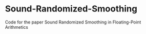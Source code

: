 # Sound-Randomized-Smoothing
Code for the paper Sound Randomized Smoothing in Floating-Point Arithmetics
